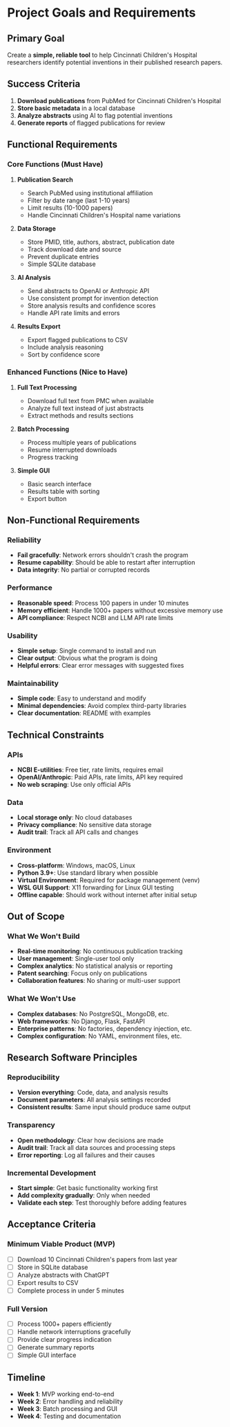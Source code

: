 # Project Goals and Requirements

## Primary Goal
Create a **simple, reliable tool** to help Cincinnati Children's Hospital researchers identify potential inventions in their published research papers.

## Success Criteria
1. **Download publications** from PubMed for Cincinnati Children's Hospital
2. **Store basic metadata** in a local database
3. **Analyze abstracts** using AI to flag potential inventions
4. **Generate reports** of flagged publications for review

## Functional Requirements

### Core Functions (Must Have)
1. **Publication Search**
   - Search PubMed using institutional affiliation
   - Filter by date range (last 1-10 years)
   - Limit results (10-1000 papers)
   - Handle Cincinnati Children's Hospital name variations

2. **Data Storage**
   - Store PMID, title, authors, abstract, publication date
   - Track download date and source
   - Prevent duplicate entries
   - Simple SQLite database

3. **AI Analysis**
   - Send abstracts to OpenAI or Anthropic API
   - Use consistent prompt for invention detection
   - Store analysis results and confidence scores
   - Handle API rate limits and errors

4. **Results Export**
   - Export flagged publications to CSV
   - Include analysis reasoning
   - Sort by confidence score

### Enhanced Functions (Nice to Have)
1. **Full Text Processing**
   - Download full text from PMC when available
   - Analyze full text instead of just abstracts
   - Extract methods and results sections

2. **Batch Processing**
   - Process multiple years of publications
   - Resume interrupted downloads
   - Progress tracking

3. **Simple GUI**
   - Basic search interface
   - Results table with sorting
   - Export button

## Non-Functional Requirements

### Reliability
- **Fail gracefully**: Network errors shouldn't crash the program
- **Resume capability**: Should be able to restart after interruption
- **Data integrity**: No partial or corrupted records

### Performance
- **Reasonable speed**: Process 100 papers in under 10 minutes
- **Memory efficient**: Handle 1000+ papers without excessive memory use
- **API compliance**: Respect NCBI and LLM API rate limits

### Usability
- **Simple setup**: Single command to install and run
- **Clear output**: Obvious what the program is doing
- **Helpful errors**: Clear error messages with suggested fixes

### Maintainability
- **Simple code**: Easy to understand and modify
- **Minimal dependencies**: Avoid complex third-party libraries
- **Clear documentation**: README with examples

## Technical Constraints

### APIs
- **NCBI E-utilities**: Free tier, rate limits, requires email
- **OpenAI/Anthropic**: Paid APIs, rate limits, API key required
- **No web scraping**: Use only official APIs

### Data
- **Local storage only**: No cloud databases
- **Privacy compliance**: No sensitive data storage
- **Audit trail**: Track all API calls and changes

### Environment
- **Cross-platform**: Windows, macOS, Linux
- **Python 3.9+**: Use standard library when possible
- **Virtual Environment**: Required for package management (venv)
- **WSL GUI Support**: X11 forwarding for Linux GUI testing
- **Offline capable**: Should work without internet after initial setup

## Out of Scope

### What We Won't Build
- **Real-time monitoring**: No continuous publication tracking
- **User management**: Single-user tool only
- **Complex analytics**: No statistical analysis or reporting
- **Patent searching**: Focus only on publications
- **Collaboration features**: No sharing or multi-user support

### What We Won't Use
- **Complex databases**: No PostgreSQL, MongoDB, etc.
- **Web frameworks**: No Django, Flask, FastAPI
- **Enterprise patterns**: No factories, dependency injection, etc.
- **Complex configuration**: No YAML, environment files, etc.

## Research Software Principles

### Reproducibility
- **Version everything**: Code, data, and analysis results
- **Document parameters**: All analysis settings recorded
- **Consistent results**: Same input should produce same output

### Transparency
- **Open methodology**: Clear how decisions are made
- **Audit trail**: Track all data sources and processing steps
- **Error reporting**: Log all failures and their causes

### Incremental Development
- **Start simple**: Get basic functionality working first
- **Add complexity gradually**: Only when needed
- **Validate each step**: Test thoroughly before adding features

## Acceptance Criteria

### Minimum Viable Product (MVP)
- [ ] Download 10 Cincinnati Children's papers from last year
- [ ] Store in SQLite database
- [ ] Analyze abstracts with ChatGPT
- [ ] Export results to CSV
- [ ] Complete process in under 5 minutes

### Full Version
- [ ] Process 1000+ papers efficiently
- [ ] Handle network interruptions gracefully
- [ ] Provide clear progress indication
- [ ] Generate summary reports
- [ ] Simple GUI interface

## Timeline
- **Week 1**: MVP working end-to-end
- **Week 2**: Error handling and reliability
- **Week 3**: Batch processing and GUI
- **Week 4**: Testing and documentation